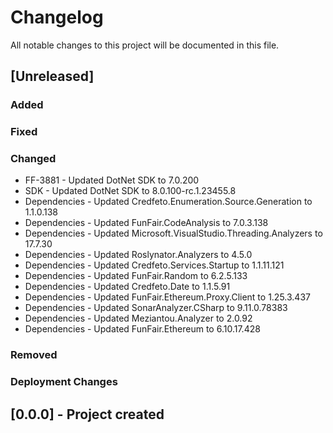 ﻿# Changelog
All notable changes to this project will be documented in this file.

<!--
Please ADD ALL Changes to the UNRELEASED SECTION and not a specific release
-->

## [Unreleased]
### Added
### Fixed
### Changed
- FF-3881 - Updated DotNet SDK to 7.0.200
- SDK - Updated DotNet SDK to 8.0.100-rc.1.23455.8
- Dependencies - Updated Credfeto.Enumeration.Source.Generation to 1.1.0.138
- Dependencies - Updated FunFair.CodeAnalysis to 7.0.3.138
- Dependencies - Updated Microsoft.VisualStudio.Threading.Analyzers to 17.7.30
- Dependencies - Updated Roslynator.Analyzers to 4.5.0
- Dependencies - Updated Credfeto.Services.Startup to 1.1.11.121
- Dependencies - Updated FunFair.Random to 6.2.5.133
- Dependencies - Updated Credfeto.Date to 1.1.5.91
- Dependencies - Updated FunFair.Ethereum.Proxy.Client to 1.25.3.437
- Dependencies - Updated SonarAnalyzer.CSharp to 9.11.0.78383
- Dependencies - Updated Meziantou.Analyzer to 2.0.92
- Dependencies - Updated FunFair.Ethereum to 6.10.17.428
### Removed
### Deployment Changes

<!--
Releases that have at least been deployed to staging, BUT NOT necessarily released to live.  Changes should be moved from [Unreleased] into here as they are merged into the appropriate release branch
-->
## [0.0.0] - Project created